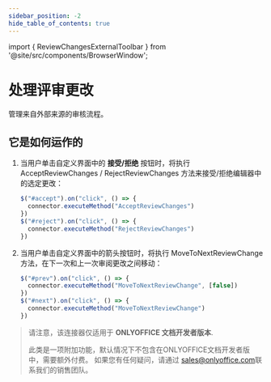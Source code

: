 ```yaml
---
sidebar_position: -2
hide_table_of_contents: true
---
```


import { ReviewChangesExternalToolbar } from '@site/src/components/BrowserWindow';

# 处理评审更改

管理来自外部来源的审核流程。

<ReviewChangesExternalToolbar/>

## 它是如何运作的

1. 当用户单击自定义界面中的 **接受/拒绝** 按钮时，将执行 AcceptReviewChanges / RejectReviewChanges 方法来接受/拒绝编辑器中的选定更改：

   ``` ts
   $("#accept").on("click", () => {
     connector.executeMethod("AcceptReviewChanges")
   })
   $("#reject").on("click", () => {
     connector.executeMethod("RejectReviewChanges")
   })
   ```

2. 当用户单击自定义界面中的箭头按钮时，将执行 MoveToNextReviewChange 方法，在下一次和上一次审阅更改之间移动：

   ``` ts
   $("#prev").on("click", () => {
     connector.executeMethod("MoveToNextReviewChange", [false])
   })
   $("#next").on("click", () => {
     connector.executeMethod("MoveToNextReviewChange")
   })
   ```

> 请注意，该连接器仅适用于 **ONLYOFFICE 文档开发者版本**.
>
> 此类是一项附加功能，默认情况下不包含在ONLYOFFICE文档开发者版中，需要额外付费。 如果您有任何疑问，请通过 [sales@onlyoffice.com](mailto:sales@onlyoffice.com)联系我们的销售团队。
